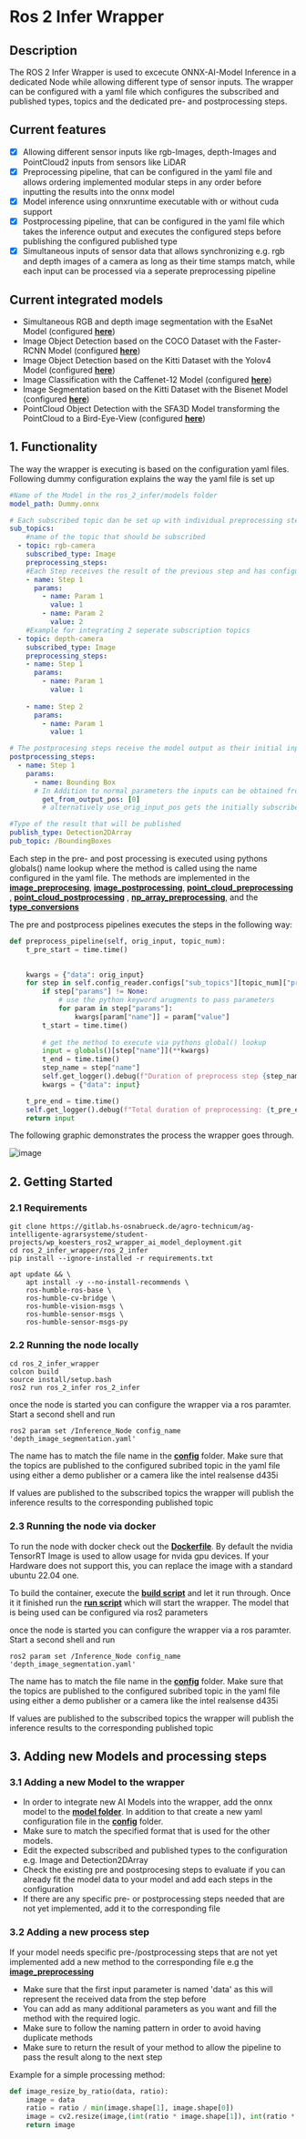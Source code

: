 # Ros 2 Infer Wrapper

## Description
The ROS 2 Infer Wrapper is used to excecute ONNX-AI-Model Inference in a dedicated Node while allowing different type of sensor inputs. The wrapper can be configured with a yaml file which configures the subscribed and published types, topics and the dedicated pre- and postprocessing steps.

## Current features
- [x] Allowing different sensor inputs like rgb-Images, depth-Images and PointCloud2 inputs from sensors like LiDAR
- [x] Preprocessing pipeline, that can be configured in the yaml file and allows ordering implemented modular steps in any order before inputting the results into the onnx model
- [x] Model inference using onnxruntime executable with or without cuda support
- [x] Postprocessing pipeline, that can be configured in the yaml file which takes the inference output and executes the configured steps before publishing the configured published type
- [x] Simultaneous inputs of sensor data that allows synchronizing e.g. rgb and depth images of a camera as long as their time stamps match, while each input can be processed via a seperate preprocessing pipeline

## Current integrated models
- Simultaneous RGB and depth image segmentation with the EsaNet Model (configured **[here](./ros_2_infer/config/depth_image_segmentation.yaml)**)
- Image Object Detection based on the COCO Dataset with the Faster-RCNN Model (configured **[here](./ros_2_infer/config/image_bboxes_rcnn.yaml)**)
- Image Object Detection based on the Kitti Dataset with the Yolov4 Model (configured **[here](./ros_2_infer/config/image_bboxes.yaml)**)
- Image Classification with the Caffenet-12 Model (configured **[here](./ros_2_infer/config/image_classification.yaml)**)
- Image Segmentation based on the Kitti Dataset with the Bisenet Model (configured **[here](./ros_2_infer/config/image_segmentation_kitti.yaml)**)
- PointCloud Object Detection with the SFA3D Model transforming the PointCloud to a Bird-Eye-View (configured **[here](./ros_2_infer/config/pc_bev_maps.yaml)**)

## 1. Functionality
The way the wrapper is executing is based on the configuration yaml files. Following dummy configuration explains the way the yaml file is set up

```yaml
#Name of the Model in the ros_2_infer/models folder
model_path: Dummy.onnx

# Each subscribed topic dan be set up with individual preprocessing steps
sub_topics: 
    #name of the topic that should be subscribed
  - topic: rgb-camera
    subscribed_type: Image        
    preprocessing_steps:     
    #Each Step receives the result of the previous step and has configurable parameters
    - name: Step 1
      params:
        - name: Param 1
          value: 1
        - name: Param 2
          value: 2
    #Example for integrating 2 seperate subscription topics
  - topic: depth-camera    
    subscribed_type: Image
    preprocessing_steps:         
    - name: Step 1
      params:
        - name: Param 1
          value: 1
          
    - name: Step 2
      params:
        - name: Param 1
          value: 1        

# The postprocesing steps receive the model output as their initial input
postprocessing_steps:
  - name: Step 1
    params:
      - name: Bounding Box
      # In Addition to normal parameters the inputs can be obtained from a specific index of the model output using: For nested values like [0][0] use [0,0] in the configuration
        get_from_output_pos: [0]
        # alternatively use_orig_input_pos gets the initially subscribed message for example to draw bboxes or segmentation to an image

#Type of the result that will be published
publish_type: Detection2DArray
pub_topic: /BoundingBoxes

```

Each step in the pre- and post processing is executed using pythons globals() name lookup where the method is called using the name configured in the yaml file. The methods are implemented in the **[image_preprocesing](./ros_2_infer/ros_2_infer/image_preprocessing.py)**, **[image_postprocessing](./ros_2_infer/ros_2_infer/point_cloud_preprocessing.py)**, **[point_cloud_preprocessing](./ros_2_infer/ros_2_infer/point_cloud_preprocessing.py)** , **[point_cloud_postprocessing](./ros_2_infer/ros_2_infer/point_cloud_postprocessing.py)** , **[np_array_preprocessing](./ros_2_infer/ros_2_infer/np_array_preprocessing.py)**, and the **[type_conversions](./ros_2_infer/ros_2_infer/type_conversions.py)**

The pre and postprocess pipelines executes the steps in the following way:

```python
def preprocess_pipeline(self, orig_input, topic_num):
    t_pre_start = time.time()

    
    kwargs = {"data": orig_input}  
    for step in self.config_reader.configs["sub_topics"][topic_num]["preprocessing_steps"]:
        if step["params"] != None:
            # use the python keyword arugments to pass parameters
            for param in step["params"]:
                kwargs[param["name"]] = param["value"]
        t_start = time.time()
        
        # get the method to execute via pythons global() lookup
        input = globals()[step["name"]](**kwargs)
        t_end = time.time()
        step_name = step["name"]
        self.get_logger().debug(f"Duration of preprocess step {step_name}: {t_end - t_start:.3f}")
        kwargs = {"data": input}

    t_pre_end = time.time()
    self.get_logger().debug(f"Total duration of preprocessing: {t_pre_end - t_pre_start:.3f}")
    return input
```

The following graphic demonstrates the process the wrapper goes through.

![image](/ros_2_infer_wrapper/resources/pipeline_node_process.jpg)

## 2. Getting Started
### 2.1 Requirements
```shell script
git clone https://gitlab.hs-osnabrueck.de/agro-technicum/ag-intelligente-agrarsysteme/student-projects/wp_koesters_ros2_wrapper_ai_model_deployment.git
cd ros_2_infer_wrapper/ros_2_infer
pip install --ignore-installed -r requirements.txt

apt update && \
    apt install -y --no-install-recommends \
    ros-humble-ros-base \
    ros-humble-cv-bridge \
    ros-humble-vision-msgs \
    ros-humble-sensor-msgs \
    ros-humble-sensor-msgs-py
```

### 2.2 Running the node locally
```shell script
cd ros_2_infer_wrapper
colcon build
source install/setup.bash
ros2 run ros_2_infer ros_2_infer
```

once the node is started you can configure the wrapper via a ros paramter. Start a second shell and run

```shell script
ros2 param set /Inference_Node config_name 'depth_image_segmentation.yaml'
```

The name has to match the file name in the **[config](./ros_2_infer/config/)** folder. Make sure that the topics are published to the configured subribed topic in the yaml file using either a demo publisher or a camera like the intel realsense d435i

If values are published to the subscribed topics the wrapper will publish the inference results to the corresponding published topic

### 2.3 Running the node via docker
To run the node with docker check out the **[Dockerfile](./Dockerfile)**. By default the nvidia TensorRT Image is used to allow usage for nvida gpu devices. If your Hardware does not support this, you can replace the image with a standard ubuntu 22.04 one.

To build the container, execute the **[build script](./build-container.sh)** and let it run through. Once it it finished run the **[run script](./run-container.sh)** which will start the wrapper. The model that is being used can be configured via ros2 parameters

once the node is started you can configure the wrapper via a ros paramter. Start a second shell and run

```shell script
ros2 param set /Inference_Node config_name 'depth_image_segmentation.yaml'
```

The name has to match the file name in the **[config](./ros_2_infer/config/)** folder. Make sure that the topics are published to the configured subribed topic in the yaml file using either a demo publisher or a camera like the intel realsense d435i

If values are published to the subscribed topics the wrapper will publish the inference results to the corresponding published topic

## 3. Adding new Models and processing steps
### 3.1 Adding a new Model to the wrapper
- In order to integrate new AI Models into the wrapper, add the onnx model to the **[model folder](./ros_2_infer/models/)**. In addition to that create a new yaml configuration file in the **[config](./ros_2_infer/config/)** folder. 
- Make sure to match the specified format that is used for the other models.
- Edit the expected subscribed and published types to the configuration e.g. Image and Detection2DArray
- Check the existing pre and postprocesing steps to evaluate if you can already fit the model data to your model and add each steps in the configuration
- If there are any specific pre- or postprocessing steps needed that are not yet implemented, add it to the corresponding file
### 3.2 Adding a new process step
If your model needs specific pre-/postprocessing steps that are not yet implemented add a new method to the corresponding file e.g the **[image_preprocessing](./ros_2_infer/ros_2_infer/image_preprocessing.py)**

- Make sure that the first input parameter is named 'data' as this will represent the received data from the step before
- You can add as many additional parameters as you want and fill the method with the required logic. 
- Make sure to follow the naming pattern in order to avoid having duplicate methods
- Make sure to return the result of your method to allow the pipeline to pass the 
result along to the next step

Example for a simple processing method:

```python
def image_resize_by_ratio(data, ratio):
    image = data
    ratio = ratio / min(image.shape[1], image.shape[0])
    image = cv2.resize(image,(int(ratio * image.shape[1]), int(ratio * image.shape[0]))).astype(np.float32)
    return image
```
